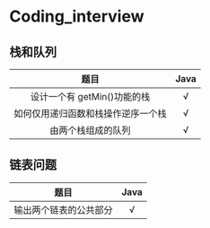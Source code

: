 # Coding_interview
## 栈和队列
|             题目       | Java  |
| :----------------------:| :--: |  
| 设计一个有 getMin()功能的栈| √ |
|如何仅用递归函数和栈操作逆序一个栈 | √ |
| 由两个栈组成的队列 | √ |

## 链表问题
|             题目       | Java  |
| :----------------------:| :--: | 
|    输出两个链表的公共部分    | √  |
